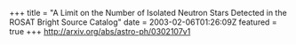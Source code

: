 +++
title = "A Limit on the Number of Isolated Neutron Stars Detected in the ROSAT   Bright Source Catalog"
date = 2003-02-06T01:26:09Z
featured = true
+++
http://arxiv.org/abs/astro-ph/0302107v1